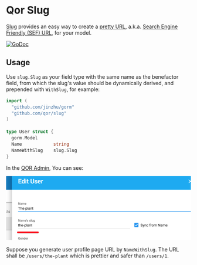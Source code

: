 # Qor Slug

[Slug](https://github.com/qor/slug) provides an easy way to create a [pretty URL](https://en.wikipedia.org/wiki/Semantic_URL#Slug), a.k.a. [Search Engine Friendly (SEF) URL](https://en.wikipedia.org/wiki/Semantic_URL#Slug), for your model.

[![GoDoc](https://godoc.org/github.com/qor/slug?status.svg)](https://godoc.org/github.com/qor/slug)

## Usage

Use `slug.Slug` as your field type with the same name as the benefactor field, from which the slug's value should be dynamically derived, and prepended with `WithSlug`, for example:

```go
import (
  "github.com/jinzhu/gorm"
  "github.com/qor/slug"
)

type User struct {
  gorm.Model
  Name            string
  NameWithSlug    slug.Slug
}
```

In the [QOR Admin](./chapter2/setup.md), You can see:

![slug](slug.png)

Suppose you generate user profile page URL by `NameWithSlug`. The URL shall be `/users/the-plant` which is prettier and safer than `/users/1`.
